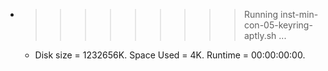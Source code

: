 * >>>>>>>>> Running inst-min-con-05-keyring-aptly.sh ...
  * Disk size = 1232656K. Space Used = 4K. Runtime = 00:00:00:00.
